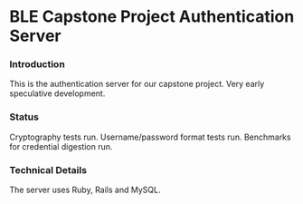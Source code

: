 # BLE Capstone Project Authentication Server

### Introduction
This is the authentication server for our capstone project. Very early speculative development.

### Status
Cryptography tests run. Username/password format tests run. Benchmarks for credential digestion run.

### Technical Details
The server uses Ruby, Rails and MySQL.
